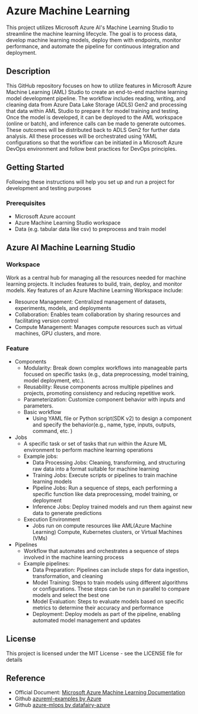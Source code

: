 # Azure Machine Learning
This project utilizes Microsoft Azure AI's Machine Learning Studio to streamline the machine learning lifecycle. The goal is to process data, develop machine learning models, deploy them with endpoints, monitor performance, and automate the pipeline for continuous integration and deployment.

## Description
This GitHub repository focuses on how to utilize features in Microsoft Azure Machine Learning (AML) Studio to create an end-to-end machine learning model development pipeline. The workflow includes reading, writing, and cleaning data from Azure Data Lake Storage (ADLS) Gen2 and processing that data within AML Studio to prepare it for model training and testing. Once the model is developed, it can be deployed to the AML workspace (online or batch), and inference calls can be made to generate outcomes. These outcomes will be distributed back to ADLS Gen2 for further data analysis. All these processes will be orchestrated using YAML configurations so that the workflow can be initiated in a Microsoft Azure DevOps environment and follow best practices for DevOps principles.

## Getting Started
Following these instructions will help you set up and run a project for development and testing purposes

### Prerequisites
- Microsoft Azure account
- Azure Machine Learning Studio workspace
- Data (e.g. tabular data like csv) to preprocess and train model

## Azure AI Machine Learning Studio

### Workspace
Work as a central hub for managing all the resources needed for machine learning projects. It includes features to build, train, deploy, and monitor models. Key features of an Azure Machine Learning Workspace include:  
- Resource Management: Centralized management of datasets, experiments, models, and deployments
- Collaboration: Enables team collaboration by sharing resources and facilitating version control
- Compute Management: Manages compute resources such as virtual machines, GPU clusters, and more.

### Feature
 - Components
    - Modularity: Break down complex workflows into manageable parts focused on specific tasks (e.g., data preprocessing, model training, model deployment, etc.).
    - Reusability: Reuse components across multiple pipelines and projects, promoting consistency and reducing repetitive work.
    - Parameterization: Customize component behavior with inputs and parameters.
    - Basic workflow
        - Using YAML file or Python script(SDK v2) to design a component and specify the behavior(e.g., name, type, inputs, outputs, command, etc. ) 
 - Jobs
    - A specific task or set of tasks that run within the Azure ML environment to perform machine learning operations
    - Example jobs:
        - Data Processing Jobs: Cleaning, transforming, and structuring raw data into a format suitable for machine learning
        - Training Jobs: Execute scripts or pipelines to train machine learning models
        - Pipeline Jobs: Run a sequence of steps, each performing a specific function like data preprocessing, model training, or deployment
        - Inference Jobs: Deploy trained models and run them against new data to generate predictions
    - Execution Environment
        - Jobs run on compute resources like AML(Azure Machine Learning) Compute, Kubernetes clusters, or Virtual Machines (VMs)
 - Pipelines
    - Workflow that automates and orchestrates a sequence of steps involved in the machine learning process
    - Example pipelines:
        - Data Preparation: Pipelines can include steps for data ingestion, transformation, and cleaning
        - Model Training: Steps to train models using different algorithms or configurations. These steps can be run in parallel to compare models and select the best one
        - Model Evaluation: Steps to evaluate models based on specific metrics to determine their accuracy and performance
        - Deployment: Deploy models as part of the pipeline, enabling automated model management and updates

## License
This project is licensed under the MIT License - see the LICENSE file for details

## Reference
 - Official Document: [Microsoft Azure Machine Learning Documentation](https://learn.microsoft.com/en-us/azure/machine-learning/?view=azureml-api-2)
 - Github [azureml-examples by Azure](https://github.com/Azure/azureml-examples)
 - Github [azure-mlops by datafairy-azure](https://github.com/datafairy-azure/azure-mlops)